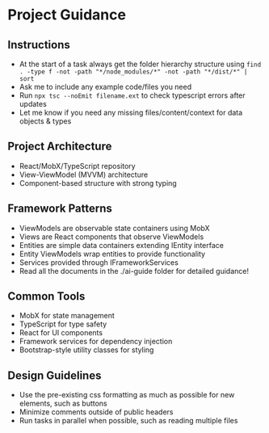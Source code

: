 # Project Guidance

## Instructions
- At the start of a task always get the folder hierarchy structure using `find . -type f -not -path "*/node_modules/*" -not -path "*/dist/*" | sort`
- Ask me to include any example code/files you need
- Run `npx tsc --noEmit filename.ext` to check typescript errors after updates
- Let me know if you need any missing files/content/context for data objects & types

## Project Architecture
- React/MobX/TypeScript repository
- View-ViewModel (MVVM) architecture
- Component-based structure with strong typing

## Framework Patterns
- ViewModels are observable state containers using MobX
- Views are React components that observe ViewModels
- Entities are simple data containers extending IEntity interface
- Entity ViewModels wrap entities to provide functionality
- Services provided through IFrameworkServices
- Read all the documents in the ./ai-guide folder for detailed guidance!

## Common Tools
- MobX for state management
- TypeScript for type safety
- React for UI components
- Framework services for dependency injection
- Bootstrap-style utility classes for styling

## Design Guidelines
- Use the pre-existing css formatting as much as possible for new elements, such as buttons
- Minimize comments outside of public headers
- Run tasks in parallel when possible, such as reading multiple files
